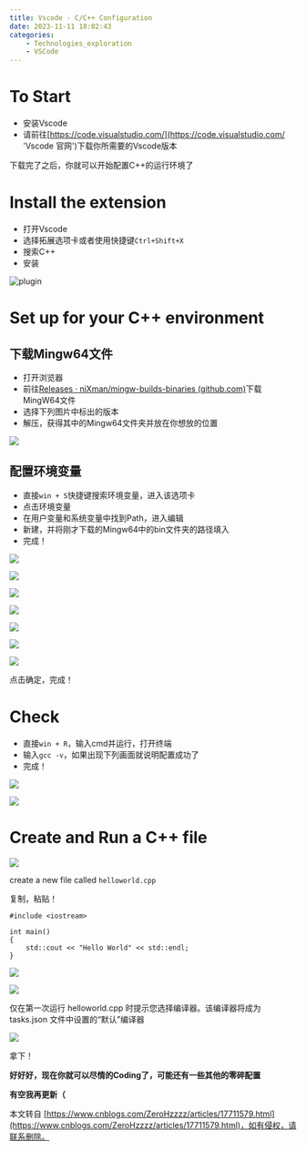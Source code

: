 ```yaml
---
title: Vscode - C/C++ Configuration
date: 2023-11-11 18:02:43
categories:
    - Technologies_exploration
    - VSCode
---
```


# To Start

-   安装Vscode
-   请前往[https://code.visualstudio.com/](https://code.visualstudio.com/ 'Vscode 官网')下载你所需要的Vscode版本

下载完了之后，你就可以开始配置C++的运行环境了

# Install the extension

-   打开Vscode
-   选择拓展选项卡或者使用快捷键`Ctrl+Shift+X`
-   搜索C++
-   安装

![plugin](https://cloud.intro-iu.top:738/d/ThreeBody/ZeroHzzzzPic/202408210018118.png)

# Set up for your C++ environment

## 下载Mingw64文件

-   打开浏览器
-   前往[Releases · niXman/mingw-builds-binaries (github.com)](https://github.com/niXman/mingw-builds-binaries/releases)下载MingW64文件
-   选择下列图片中标出的版本
-   解压，获得其中的Mingw64文件夹并放在你想放的位置

![](https://cloud.intro-iu.top:738/d/ThreeBody/ZeroHzzzzPic/202408210018313.png)

## 配置环境变量

-   直接`win + S`快捷键搜索环境变量，进入该选项卡
-   点击环境变量
-   在用户变量和系统变量中找到Path，进入编辑
-   新建，并将刚才下载的Mingw64中的bin文件夹的路径填入
-   完成！

![](https://cloud.intro-iu.top:738/d/ThreeBody/ZeroHzzzzPic/202408210018561.png)

![](https://cloud.intro-iu.top:738/d/ThreeBody/ZeroHzzzzPic/202408210018189.png)

![](https://cloud.intro-iu.top:738/d/ThreeBody/ZeroHzzzzPic/202408210018782.png)

![](https://cloud.intro-iu.top:738/d/ThreeBody/ZeroHzzzzPic/202408210018944.png)

![](https://cloud.intro-iu.top:738/d/ThreeBody/ZeroHzzzzPic/202408210018260.png)

![](https://cloud.intro-iu.top:738/d/ThreeBody/ZeroHzzzzPic/202408210018841.png)

![](https://cloud.intro-iu.top:738/d/ThreeBody/ZeroHzzzzPic/202408210018348.png)

点击确定，完成！

# Check

-   直接`win + R`，输入cmd并运行，打开终端
-   输入`gcc -v`，如果出现下列画面就说明配置成功了
-   完成！

![](https://cloud.intro-iu.top:738/d/ThreeBody/ZeroHzzzzPic/202408210018310.png)

![](https://cloud.intro-iu.top:738/d/ThreeBody/ZeroHzzzzPic/202408210018385.png)

# Create and Run a C++ file

![](https://cloud.intro-iu.top:738/d/ThreeBody/ZeroHzzzzPic/202408210018610.png)

create a new file called `helloworld.cpp`

复制，粘贴！

```
#include <iostream>

int main()
{
    std::cout << "Hello World" << std::endl;
}
```

![](https://cloud.intro-iu.top:738/d/ThreeBody/ZeroHzzzzPic/202408210018056.png)

![](https://cloud.intro-iu.top:738/d/ThreeBody/ZeroHzzzzPic/202408210018364.png)

仅在第一次运行 helloworld.cpp 时提示您选择编译器。该编译器将成为tasks.json 文件中设置的“默认”编译器

![](https://cloud.intro-iu.top:738/d/ThreeBody/ZeroHzzzzPic/202408210018984.png)

拿下！

**好好好，现在你就可以尽情的Coding了，可能还有一些其他的零碎配置**

**有空我再更新（**

本文转自 [https://www.cnblogs.com/ZeroHzzzz/articles/17711579.html](https://www.cnblogs.com/ZeroHzzzz/articles/17711579.html)，如有侵权，请联系删除。
